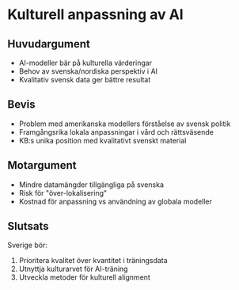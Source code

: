 # Kulturell anpassning av AI

## Huvudargument
- AI-modeller bär på kulturella värderingar
- Behov av svenska/nordiska perspektiv i AI
- Kvalitativ svensk data ger bättre resultat

## Bevis
- Problem med amerikanska modellers förståelse av svensk politik
- Framgångsrika lokala anpassningar i vård och rättsväsende
- KB:s unika position med kvalitativt svenskt material

## Motargument
- Mindre datamängder tillgängliga på svenska
- Risk för "över-lokalisering"
- Kostnad för anpassning vs användning av globala modeller

## Slutsats
Sverige bör:
1. Prioritera kvalitet över kvantitet i träningsdata
2. Utnyttja kulturarvet för AI-träning
3. Utveckla metoder för kulturell alignment
